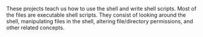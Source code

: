 These projects teach us how to use the shell and write shell scripts. Most of the files are executable shell scripts. They consist of looking around the shell, manipulating files in the shell, altering file/directory permissions, and other related concepts.